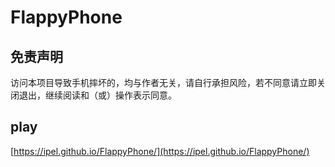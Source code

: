 # FlappyPhone
## 免责声明
访问本项目导致手机摔坏的，均与作者无关，请自行承担风险，若不同意请立即关闭退出，继续阅读和（或）操作表示同意。

## play
[https://ipel.github.io/FlappyPhone/](https://ipel.github.io/FlappyPhone/)

